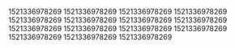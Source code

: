 1521336978269
1521336978269
1521336978269
1521336978269
1521336978269
1521336978269
1521336978269
1521336978269
1521336978269
1521336978269
1521336978269
1521336978269
1521336978269
1521336978269
1521336978269
